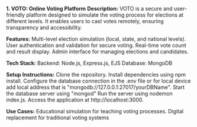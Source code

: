 **1. VOTO: Online Voting Platform**
**Description:**
VOTO is a secure and user-friendly platform designed to simulate the voting process for elections at different levels. It enables users to cast votes remotely, ensuring transparency and accessibility.

**Features:**
Multi-level election simulation (local, state, and national levels).
User authentication and validation for secure voting.
Real-time vote count and result display.
Admin interface for managing elections and candidates.

**Tech Stack:**
Backend: Node.js, Express.js, EJS
Database: MongoDB

**Setup Instructions:**
Clone the repository.
Install dependencies using npm install.
Configure the database connection in the .env file or for local device add local address that is "mongodb://127.0.0.1:27017/yourDBName".
Start the database server using "mongod"
Run the server using nodemon index.js.
Access the application at http://localhost:3000.

**Use Cases:**
Educational simulation for teaching voting processes.
Digital replacement for traditional voting systems
 
